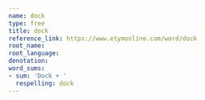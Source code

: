 ```yaml
---
name: dock
type: free
title: dock
reference_link: https://www.etymonline.com/word/dock
root_name: 
root_language: 
denotation: 
word_sums:
- sum: 'Dock + '
  respelling: dock
---
```


